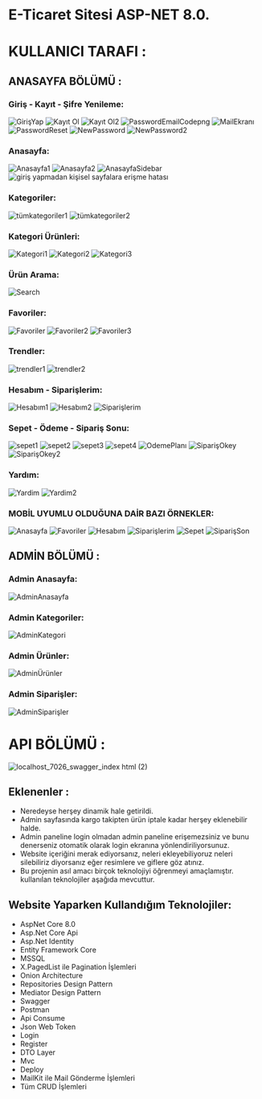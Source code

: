 # E-Ticaret Sitesi ASP-NET 8.0.

# KULLANICI TARAFI :


## ANASAYFA BÖLÜMÜ :

### Giriş - Kayıt - Şifre Yenileme:
![GirişYap](https://github.com/user-attachments/assets/3c3bca4e-ec50-4fa2-84aa-90f3ad344573)
![Kayıt Ol](https://github.com/user-attachments/assets/5fa19373-0013-41c0-8c2d-d663efef2090)
![Kayıt Ol2](https://github.com/user-attachments/assets/0c15f687-bb28-4aed-8c6a-c5b467711d15)
![PasswordEmailCodepng](https://github.com/user-attachments/assets/58436944-08bb-4651-8b44-d723ee3d1484)
![MailEkranı](https://github.com/user-attachments/assets/076e9620-90f8-47d9-a3a8-1461cea3e5ba)
![PasswordReset](https://github.com/user-attachments/assets/baec36a4-62c4-4a11-bd18-d2b99bc96419)
![NewPassword](https://github.com/user-attachments/assets/fd663fda-8e6a-4a20-876c-85db1e438359)
![NewPassword2](https://github.com/user-attachments/assets/3117a796-4e7e-43e9-abb9-e8f073f5d810)

### Anasayfa:
![Anasayfa1](https://github.com/user-attachments/assets/d0d158e4-2179-400b-bb24-e4d2a61cd522)
![Anasayfa2](https://github.com/user-attachments/assets/798876b1-b857-4a4e-af8d-f12f59eb7267)
![AnasayfaSidebar](https://github.com/user-attachments/assets/fdd09a2f-5cff-42b9-8eac-1b96e9c0ac7f)
![giriş yapmadan kişisel sayfalara erişme hatası](https://github.com/user-attachments/assets/de496709-89e5-471d-bf4a-10f4c63bed6b)

### Kategoriler:
![tümkategoriler1](https://github.com/user-attachments/assets/7d643537-2660-46d4-add3-29cdafb88c0f)
![tümkategoriler2](https://github.com/user-attachments/assets/764e2526-cdec-438c-ac6f-a42a0dccae5c)

### Kategori Ürünleri:
![Kategori1](https://github.com/user-attachments/assets/5d6d4aa0-1f71-4b73-b37a-a33c74b41ab9)
![Kategori2](https://github.com/user-attachments/assets/087db97c-351b-4fd5-972e-cdc73dcbaa78)
![Kategori3](https://github.com/user-attachments/assets/cce21dda-50ce-4853-a98d-252dec813836)

### Ürün Arama:
![Search](https://github.com/user-attachments/assets/060b53fb-dedb-4cc6-8c7e-0f676152635a)

### Favoriler:
![Favoriler](https://github.com/user-attachments/assets/a0a00277-f159-42e0-978c-dc520c0af34a)
![Favoriler2](https://github.com/user-attachments/assets/1246510d-0aed-4ab8-995f-1ea4de78e365)
![Favoriler3](https://github.com/user-attachments/assets/fd606170-2ae8-4000-9234-1641e2b69790)

### Trendler:
![trendler1](https://github.com/user-attachments/assets/7ce2d106-6ce0-4e9e-8c85-1b819ce72566)
![trendler2](https://github.com/user-attachments/assets/d3b61d26-0785-48aa-9aa0-e752b8eaedb1)

### Hesabım - Siparişlerim:
![Hesabım1](https://github.com/user-attachments/assets/719e227b-82c3-44e3-a028-a1277793ce3b)
![Hesabım2](https://github.com/user-attachments/assets/da01c6e2-d811-4241-8070-63853b782750)
![Siparişlerim](https://github.com/user-attachments/assets/3a57d687-1f43-4604-b553-b66a392b0052)

### Sepet - Ödeme - Sipariş Sonu:
![sepet1](https://github.com/user-attachments/assets/9dfd0ab9-5e24-478e-be87-02e67720faee)
![sepet2](https://github.com/user-attachments/assets/7e60fa61-ee3d-49c9-8930-209be0f5a47b)
![sepet3](https://github.com/user-attachments/assets/37082331-f8df-4ede-8a3c-06b221463f70)
![sepet4](https://github.com/user-attachments/assets/1889b550-de31-4d9a-a736-be7ae1983bcb)
![OdemePlanı](https://github.com/user-attachments/assets/004e3789-a565-41a5-a5b0-a297d8f4d5d8)
![SiparişOkey](https://github.com/user-attachments/assets/2b54ceae-392d-4b31-82f5-73b76599451a)
![SiparişOkey2](https://github.com/user-attachments/assets/8facf2d5-ba61-412a-ab65-dcf06c9907b3)

### Yardım:
![Yardim](https://github.com/user-attachments/assets/0ad0b921-a344-46e1-bffc-b44ee61c8057)
![Yardim2](https://github.com/user-attachments/assets/8d44bec7-181e-4c63-a628-005c6c41557e)

### MOBİL UYUMLU OLDUĞUNA DAİR BAZI ÖRNEKLER:
![Anasayfa](https://github.com/user-attachments/assets/f5b6a0c9-85c6-40df-9907-1b2ca48b9a10)
![Favoriler](https://github.com/user-attachments/assets/c7fd5f3b-b671-49e9-a854-5f7934410a4e)
![Hesabım](https://github.com/user-attachments/assets/594ea9a2-6cb2-4663-bb9b-ce472a8f83ee)
![Siparişlerim](https://github.com/user-attachments/assets/afd82fff-19ab-4ff3-890b-9773dcee2ef2)
![Sepet](https://github.com/user-attachments/assets/3015e910-500f-46f8-8d42-5a85aebbebc2)
![SiparişSon](https://github.com/user-attachments/assets/07a492fd-8070-46a6-a8df-c496fd25e742)

## ADMİN BÖLÜMÜ :

### Admin Anasayfa:
![AdminAnasayfa](https://github.com/user-attachments/assets/ca60a142-5309-40e8-86d4-51294f7215c6)

### Admin Kategoriler:
![AdminKategori](https://github.com/user-attachments/assets/5965e84c-d1df-4fc6-9331-2dbbf37a387e)

### Admin Ürünler:
![AdminÜrünler](https://github.com/user-attachments/assets/498208f4-dfd4-4286-9471-4e0c8d58791e)

### Admin Siparişler:
![AdminSiparişler](https://github.com/user-attachments/assets/8db68508-3323-4110-b219-d341f15051e6)

# API BÖLÜMÜ :
![localhost_7026_swagger_index html (2)](https://github.com/user-attachments/assets/f6d2125c-7ed2-492d-8482-0f524e890a8d)



## Eklenenler :
* Neredeyse herşey dinamik hale getirildi.
* Admin sayfasında kargo takipten ürün iptale kadar herşey eklenebilir halde.
* Admin paneline login olmadan admin paneline erişemezsiniz ve bunu denerseniz otomatik olarak login ekranına yönlendiriliyorsunuz.
* Website içeriğini merak ediyorsanız, neleri ekleyebiliyoruz neleri silebiliriz diyorsanız eğer resimlere ve giflere göz atınız.
* Bu projenin asıl amacı birçok teknolojiyi öğrenmeyi amaçlamıştır. kullanılan teknolojiler aşağıda mevcuttur.

## Website Yaparken Kullandığım Teknolojiler:

* AspNet Core 8.0
* Asp.Net Core Api
* Asp.Net Identity
* Entity Framework Core
* MSSQL
* X.PagedList ile Pagination İşlemleri
* Onion Architecture
* Repositories Design Pattern
* Mediator Design Pattern
* Swagger
* Postman
* Api Consume
* Json Web Token
* Login
* Register
* DTO Layer
* Mvc
* Deploy
* MailKit ile Mail Gönderme İşlemleri
* Tüm CRUD İşlemleri
